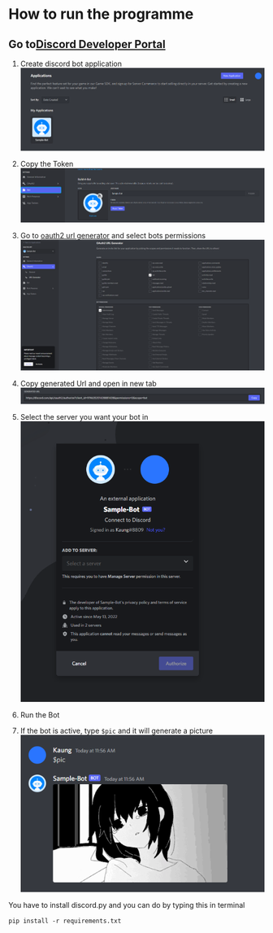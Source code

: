# How to run the programme

## Go to[Discord Developer Portal](https://discord.com/developers/applications)
1. Create discord bot application
![screenshots](https://github.com/KaungPyaeHtet/DailyPython/blob/master/2_DiscordbotImages/Images/Application.png)
2. Copy the Token
![screenshots](https://github.com/KaungPyaeHtet/DailyPython/blob/master/2_DiscordbotImages/Images/Token.png)
3. Go to [oauth2 url generator](https://discord.com/developers/applications/974635201428881428/oauth2/url-generator) and select bots permissions
![screenshots](https://github.com/KaungPyaeHtet/DailyPython/blob/master/2_DiscordbotImages/Images/oauth2Url.png)
4. Copy generated Url and open in new tab
![screenshots](https://github.com/KaungPyaeHtet/DailyPython/blob/master/2_DiscordbotImages/Images/GeneratedUrl.png)
5. Select the server you want your bot in
![screenshots](https://github.com/KaungPyaeHtet/DailyPython/blob/master/2_DiscordbotImages/Images/Authorize.png)

6. Run the Bot
7. If the bot is active, type ``` $pic ``` and it will generate a picture
![screenshots](https://github.com/KaungPyaeHtet/DailyPython/blob/master/2_DiscordbotImages/Images/picture.png)

You have to install discord.py and you can do by typing this in terminal
```
pip install -r requirements.txt
```
